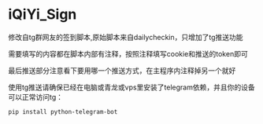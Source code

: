 # iQiYi_Sign

修改自tg群网友的签到脚本,原始脚本来自dailycheckin，只增加了tg推送功能

需要填写的内容都在脚本内部有注释，按照注释填写cookie和推送的token即可

最后推送部分注意看下要用哪一个推送方式，在主程序内注释掉另一个就好

使用tg推送请确保已经在电脑或青龙或vps里安装了telegram依赖，并且你的设备可以正常访问tg：
```
pip install python-telegram-bot
```
